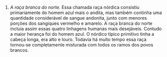 ﻿1. *A raça branca do norte.* Essa chamada raça nórdica consistiu primariamente do homem azul mais o andita, mas também continha uma quantidade considerável de sangue andonita, junto com menores porções dos sangiques vermelho e amarelo. A raça branca do norte incluia assim essas quatro linhagens humanas mais desejáveis. Contudo a maior herança foi do homem azul. O nórdico típico primitivo tinha a cabeça longa, era alto e louro. Todavia há muito tempo essa raça tornou-se completamente misturada com todos os ramos dos povos brancos.